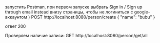 
запустить Postman, при первом запуске выбрать Sign in / Sign up through email instead внизу страницы, чтобы не логиниться с google-аккаунтом
)
POST http://localhost:8080/person/create
{
    "name": "bubu"
}

ответ 200

Проверяем наличие записи:
GET http://localhost:8080/person/get/all